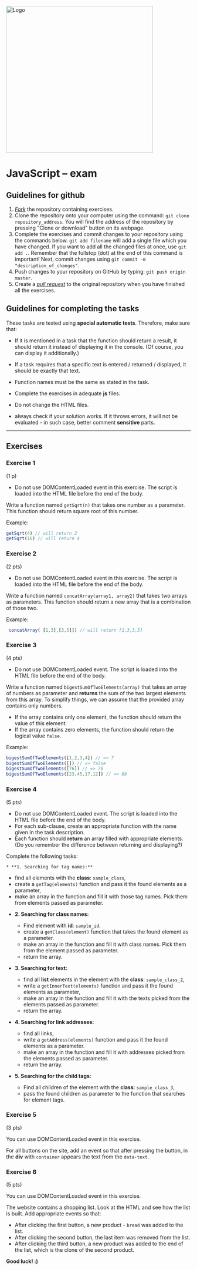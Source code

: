 <img alt="Logo" src="https://mentor.coderslab.pl/wp-content/uploads/2018/12/CL_IT_logo_ENG_1040x261_black_YELLOW-1.png" width="400">

# JavaScript &ndash; exam

## Guidelines for github

1. [*Fork*](https://guides.github.com/activities/forking/) the repository containing exercises.
2. Clone the repository onto your computer using the command: `git clone repository_address`.
You will find the address of the repository by pressing "Clone or download" button on its webpage.
3. Complete the exercises and commit changes to your repository using the commands below.
`git add filename` will add a single file which you have changed.
If you want to add all the changed files at once, use `git add .`.
Remember that the fullstop (dot) at the end of this command is important!
Next, commit changes using `git commit -m "description_of_changes"`.
4. Push changes to your repository on GitHub by typing: `git push origin master`.
5. Create a [*pull request*](https://help.github.com/articles/creating-a-pull-request) to the original repository when you have finished all the exercises.

## Guidelines for completing the tasks

These tasks are tested using **special automatic tests**. Therefore, make sure that:
* If it is mentioned in a task that the function should return a result, it should return it instead of displaying it in the console.
(Of course, you can display it additionally.)

* If a task requires that a specific text is entered / returned / displayed, it should be exactly that text.

* Function names must be the same as stated in the task.

* Complete the exercises in adequate **js** files.

* Do not change the HTML files.

* always check if your solution works. If it throws errors, it will not be evaluated - in such case, better comment **sensitive** parts.

---------------------------------------------------------------------

## Exercises

### Exercise 1
(1 p)

 - Do not use DOMContentLoaded event in this exercise. The script is loaded into the HTML file before the end of the body.

Write a function named ```getSqrt(n)``` that takes one number as a parameter. This function should return square root of this number.

Example:

```JavaScript
getSqrt(4) // will return 2
getSqrt(16) // will return 4
```

### Exercise 2
(2 pts)

 - Do not use DOMContentLoaded event in this exercise. The script is loaded into the HTML file before the end of the body.

Write a function named ```concatArray(array1, array2)``` that takes two arrays as parameters. This function should return a new array that is a combination of those two.

Example:

```JavaScript
 concatArray( [1,3],[3,5]]) // will return [1,3,3,5]
```


### Exercise 3

(4 pts)

 - Do not use DOMContentLoaded event. The script is loaded into the HTML file before the end of the body.

Write a function named ```bigestSumOfTwoElements(array)``` that takes an array of numbers as parameter and **returns** the sum of the two largest elements from this array.
To simplify things, we can assume that the provided array contains only numbers.

* If the array contains only one element, the function should return the value of this element.
* If the array contains zero elements, the function should return the logical value ```false```.

Example:

```Javascript
bigestSumOfTwoElements([1,2,3,4]) // => 7
bigestSumOfTwoElements([]) // => false
bigestSumOfTwoElements([76]) // => 76
bigestSumOfTwoElements([23,45,17,12]) // => 68
```

### Exercise 4

(5 pts)

 - Do not use DOMContentLoaded event. The script is loaded into the HTML file before the end of the body.
 - For each sub-clause, create an appropriate function with the name given in the task description.
 - Each function should  **return** an array filled with appropriate elements. (Do you remember the difference between returning and displaying?)


 Complete the following tasks:

    * **1. Searching for tag names:**
   - find all elements with the **class**: ```sample_class```,
   - create a ```getTag(elements)``` function and pass it the found elements as a parameter,
   - make an array in the function and fill it with those tag names. Pick them from elements passed as parameter.


* **2. Searching for class names:**
  - Find element with **id**: ```sample_id```.
  - create a ```getClass(element)``` function that takes the found element as a parameter.
  - make an array in the function and fill it with class names. Pick them from the element passed as parameter.
  - return the array.

* **3. Searching for text:**
  - find all __list__ elements in the element with the **class**: ```sample_class_2```,
  - write a ```getInnerText(elements)``` function and pass it the found elements as parameter,
  - make an array in the function and fill it with the texts picked from the elements passed as parameter.
  - return the array.


* **4. Searching for link addresses:**
  - find all links,
  - write a ```getAddress(elements)``` function and pass it the found elements as a parameter.
  - make an array in the function and fill it with addresses picked from the elements passed as parameter.
  - return the array.


* **5. Searching for the child tags:**
    - Find all children of the element with the **class**: ```sample_class_3```,
    - pass the found children as parameter to the function that searches for element tags.



### Exercise 5

(3 pts)

You can use DOMContentLoaded event in this exercise.

For all buttons on the site, add an event so that after pressing the button, in the **div** with ```container``` appears the text from the ```data-text```.

### Exercise 6

(5 pts)

You can use DOMContentLoaded event in this exercise.

The website contains a shopping list. Look at the HTML and see how the list is built. Add appropriate events so that:

- After clicking the first button, a new product - ```bread``` was added to the list.
- After clicking the second button, the last item was removed from the list.
- After clicking the third button, a new product was added to the end of the list, which is the clone of the second product.

__Good luck! :)__
